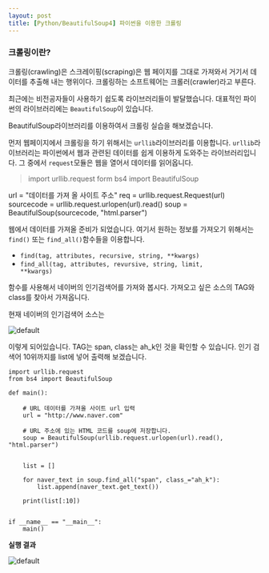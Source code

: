 ```yaml
---
layout: post
title: [Python/BeautifulSoup4] 파이썬을 이용한 크롤링
---
```


### 크롤링이란?
크롤링(crawling)은 스크레이핑(scraping)은 웹 페이지를 그대로 가져와서 거기서 데이터를 추출해 내는 행위이다. 크롤링하는 소프트웨어는 크롤러(crawler)라고 부른다.


최근에는 비전공자들이 사용하기 쉽도록 라이브러리들이 발달했습니다. 대표적인 파이썬의 라이브러리에는 <code>BeautifulSoup</code>이 있습니다.

BeautifulSoup라이브러리를 이용하여서 크롤링 실습을 해보겠습니다.

먼저 웹페이지에서 크롤링을 하기 위해서는 <code>urllib</code>라이브러리를 이용합니다. <code>urllib</code>라이브러리는 파이썬에서 웹과 관련된 데이터를 쉽게 이용하게 도와주는 라이브러리입니다. 그 중에서 <code>request</code>모듈은 웹을 열어서 데이터를 읽어옵니다.

>import urllib.request
form bs4 import BeautifulSoup

url = "데이터를 가져 올 사이트 주소"
req = urllib.request.Request(url)
sourcecode = urllib.request.urlopen(url).read()
soup = BeautifulSoup(sourcecode, "html.parser")


웹에서 데이터를 가져올 준비가 되었습니다. 여기서 원하는 정보를 가져오기 위해서는 <code>find()</code> 또는 <code>find_all()</code>함수들을 이용합니다.

* <code>find(tag, attributes, recursive, string, \*\*kwargs)</code>
* <code>find_all(tag, attributes, revursive, string, limit, \*\*kwargs)</code>

함수를 사용해서 네이버의 인기검색어를 가져와 봅시다. 가져오고 싶은 소스의 TAG와 class를 찾아서 가져옵니다.

현재 네이버의 인기검색어 소스는 

![default](https://user-images.githubusercontent.com/39057061/50572517-c557c600-0e05-11e9-9b2a-8f25ef388566.PNG)
 

이렇게 되어있습니다. TAG는 span, class는 ah_k인 것을 확인할 수 있습니다. 인기 검색어 10위까지를 list에 넣어 출력해 보겠습니다. 

```
import urllib.request
from bs4 import BeautifulSoup

def main():
    
    # URL 데이터를 가져올 사이트 url 입력
    url = "http://www.naver.com"
        
    # URL 주소에 있는 HTML 코드를 soup에 저장합니다.
    soup = BeautifulSoup(urllib.request.urlopen(url).read(), "html.parser")
    
    
    list = []

    for naver_text in soup.find_all("span", class_="ah_k"):
        list.append(naver_text.get_text())

    print(list[:10])


if __name__ == "__main__":
    main()

```

<b>실행 결과</b>

![default](https://user-images.githubusercontent.com/39057061/50572516-c557c600-0e05-11e9-9277-23005065c8e1.PNG)

